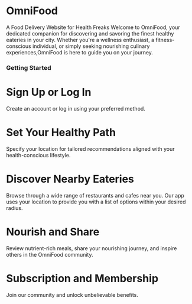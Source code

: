 # OmniFood
A Food Delivery Website for Health Freaks
Welcome to OmniFood, your dedicated companion for discovering and savoring the finest healthy eateries in your city. Whether you're a wellness enthusiast, a fitness-conscious individual, or simply seeking nourishing culinary experiences,OmniFood is here to guide you on your journey.

### Getting Started
# Sign Up or Log In
Create an account or log in using your preferred method.

# Set Your Healthy Path
Specify your location for tailored recommendations aligned with your health-conscious lifestyle.

# Discover Nearby Eateries
Browse through a wide range of restaurants and cafes near you. Our app uses your location to provide you with a list of options within your desired radius.

# Nourish and Share
Review nutrient-rich meals, share your nourishing journey, and inspire others in the OmniFood community.

# Subscription and Membership
Join our community and unlock unbelievable benefits.

